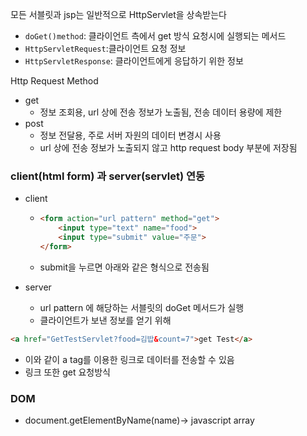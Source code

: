모든 서블릿과 jsp는 일반적으로 HttpServlet을 상속받는다

- `doGet()method`: 클라이언트 측에서 get 방식 요청시에 실행되는 메서드
- `HttpServletRequest`:클라이언트 요청 정보
- `HttpServletResponse`: 클라이언트에게 응답하기 위한 정보





Http Request Method

- get
  - 정보 조회용, url 상에 전송 정보가 노출됨, 전송 데이터 용량에 제한
- post
  - 정보 전달용, 주로 서버 자원의 데이터 변경시 사용
  - url 상에 전송 정보가 노출되지 않고 http request body 부분에 저장됨

### client(html form) 과 server(servlet) 연동

- client

  - ```html
    <form action="url pattern" method="get">
        <input type="text" name="food">
        <input type="submit" value="주문">
    </form>
    ```

  - submit을 누르면 아래와 같은 형식으로 전송됨

- server

  - url pattern 에 해당하는 서블릿의 doGet 메서드가 실행
  - 클라이언트가 보낸 정보를 얻기 위해



```html
<a href="GetTestServlet?food=김밥&count=7">get Test</a>
```

- 이와 같이 a tag를 이용한 링크로 데이터를 전송할 수 있음
- 링크 또한 get 요청방식

### DOM

- document.getElementByName(name)-> javascript array

